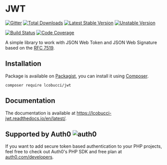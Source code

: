 # JWT
[![Gitter]](https://gitter.im/lcobucci/jwt?utm_source=badge&utm_medium=badge&utm_campaign=pr-badge&utm_content=badge)
[![Total Downloads]](https://packagist.org/packages/lcobucci/jwt)
[![Latest Stable Version]](https://packagist.org/packages/lcobucci/jwt)
[![Unstable Version]](https://packagist.org/packages/lcobucci/jwt)

[![Build Status]](https://github.com/lcobucci/jwt/actions?query=workflow%3A%22PHPUnit%20Tests%22+branch%3Amaster)
[![Code Coverage]](https://codecov.io/gh/lcobucci/jwt)

A simple library to work with JSON Web Token and JSON Web Signature based on the [RFC 7519](https://tools.ietf.org/html/rfc7519).

## Installation

Package is available on [Packagist](https://packagist.org/packages/lcobucci/jwt),
you can install it using [Composer](https://getcomposer.org).

```shell
composer require lcobucci/jwt
```

## Documentation

The documentation is available at <https://lcobucci-jwt.readthedocs.io/en/latest/>.

## Supported by Auth0 ![auth0](http://passportjs.org/images/supported_logo.svg)

If you want to add secure token based authentication to your PHP projects, feel
free to check out Auth0's PHP SDK and free plan at
[auth0.com/developers](https://auth0.com/developers?utm_source=GHsponsor&utm_medium=GHsponsor&utm_campaign=jwt-php&utm_content=auth).

[Gitter]: https://img.shields.io/badge/GITTER-JOIN%20CHAT%20%E2%86%92-brightgreen.svg?style=flat-square
[Total Downloads]: https://img.shields.io/packagist/dt/lcobucci/jwt.svg?style=flat-square
[Latest Stable Version]: https://img.shields.io/packagist/v/lcobucci/jwt.svg?style=flat-square
[Unstable Version]: https://img.shields.io/packagist/vpre/lcobucci/jwt.svg?style=flat-square
[Build Status]: https://img.shields.io/github/workflow/status/lcobucci/jwt/PHPUnit%20tests/master?style=flat-square
[Code Coverage]: https://codecov.io/gh/lcobucci/jwt/branch/master/graph/badge.svg
